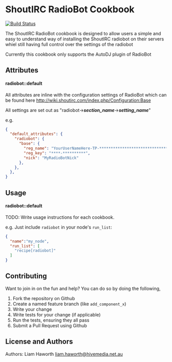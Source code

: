 ShoutIRC RadioBot Cookbook
=================
[![Build Status](https://travis-ci.org/HiveMedia/radiobot.svg?branch=master)](https://travis-ci.org/HiveMedia/radiobot)

The ShoutIRC RadioBot cookbook is designed to allow users a simple and easy to understand way of installing the ShoutIRC radiobot on their servers whiel still having full control over the settings of the radiobot

Currently this cookbook only supports the AutoDJ plugin of RadioBot

Attributes
----------
#### radiobot::default

All attributes are inline with the configuration settings of RadioBot which can be found here
http://wiki.shoutirc.com/index.php/Configuration:Base

All settings are set out as "radiobot->***section_name***->***setting_name***"

e.g.
```json
{
  "default_attributes": {
	"radiobot": {
	  "base": {
		"reg_name": "YourUserNameHere-TP-********************************",
		"reg_key": "****-**********",
        "nick": "MyRadioBotNick"
	  },
	},
  },
}
```

Usage
-----
#### radiobot::default
TODO: Write usage instructions for each cookbook.

e.g.
Just include `radiobot` in your node's `run_list`:

```json
{
  "name":"my_node",
  "run_list": [
    "recipe[radiobot]"
  ]
}
```

Contributing
------------

Want to join in on the fun and help? You can do so by doing the following,

1. Fork the repository on Github
2. Create a named feature branch (like `add_component_x`)
3. Write your change
4. Write tests for your change (if applicable)
5. Run the tests, ensuring they all pass
6. Submit a Pull Request using Github

License and Authors
-------------------
Authors: Liam Haworth <liam.haworth@hivemedia.net.au>

